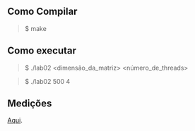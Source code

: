 ## Como Compilar

> $ make

## Como executar

> $ ./lab02 <dimensão_da_matriz> <número_de_threads>


> $ ./lab02 500 4


## Medições

[Aqui](https://docs.google.com/spreadsheets/d/1rXzJC8Fa1I8rRNs_vhK_e9Mz-5prVL9FakrhiMuvFPY/edit?usp=sharing).